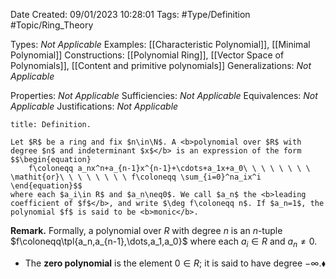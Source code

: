 <div class="topSpace"></div>

Date Created: 09/01/2023 10:28:01
Tags: #Type/Definition #Topic/Ring_Theory

Types: <i>Not Applicable</i>
Examples: [[Characteristic Polynomial]], [[Minimal Polynomial]]
Constructions: [[Polynomial Ring]], [[Vector Space of Polynomials]], [[Content and primitive polynomials]]
Generalizations: <i>Not Applicable</i>

Properties: <i>Not Applicable</i>
Sufficiencies: <i>Not Applicable</i>
Equivalences: <i>Not Applicable</i>
Justifications: <i>Not Applicable</i>

``` ad-Definition
title: Definition.

Let $R$ be a ring and fix $n\in\N$. A <b>polynomial over $R$ with degree $n$ and indeterminant $x$</b> is an expression of the form
$$\begin{equation}
    f\coloneqq a_nx^n+a_{n-1}x^{n-1}+\cdots+a_1x+a_0\ \ \ \ \ \ \ \ \mathit{or}\ \ \ \ \ \ \ \ f\coloneqq \sum_{i=0}^na_ix^i
\end{equation}$$
where each $a_i\in R$ and $a_n\neq0$. We call $a_n$ the <b>leading coefficient of $f$</b>, and write $\deg f\coloneqq n$. If $a_n=1$, the polynomial $f$ is said to be <b>monic</b>.

```

<b>Remark.</b> Formally, a polynomial over $R$ with degree $n$ is an $n$-tuple $f\coloneqq\tpl{a_n,a_{n-1},\dots,a_1,a_0}$ where each $a_i\in R$ and $a_n\neq0$.
* The <b>zero polynomial</b> is the element $0\in R$; it is said to have degree $-\infty$.<span style="float:right;">$\blacklozenge$</span>

